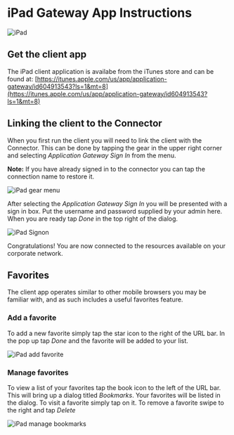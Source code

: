 # iPad Gateway App Instructions

![iPad][ipad]


## Get the client app
The iPad client application is availabe from the iTunes store and can be found at:
[https://itunes.apple.com/us/app/application-gateway/id604913543?ls=1&mt=8](https://itunes.apple.com/us/app/application-gateway/id604913543?ls=1&mt=8)


## Linking the client to the Connector
When you first run the client you will need to link the client with the Connector. This can be done by tapping the gear in the upper right corner and selecting *Application Gateway Sign In* from the menu. 

**Note:** If you have already signed in to the connector you can tap the connection name to restore it.

![iPad gear menu][ipad_gear_menu]

After selecting the *Application Gateway Sign In* you will be presented with a sign in box. Put the username and password supplied by your admin here. When you are ready tap *Done* in the top right of the dialog.

![iPad Signon][ipad_sign_on]

Congratulations! You are now connected to the resources available on your corporate network.

## Favorites
The client app operates similar to other mobile browsers you may be familiar with, and as such includes a useful favorites feature.

### Add a favorite
To add a new favorite simply tap the star icon to the right of the URL bar. In the pop up tap *Done* and the favorite will be added to your list.

![iPad add favorite][ipad_add_favorite]

### Manage favorites
To view a list of your favorites tap the book icon to the left of the URL bar. This will bring up a dialog titled *Bookmarks*. Your favorites will be listed in the dialog. To visit a favorite simply tap on it. To remove a favorite swipe to the right and tap *Delete*

![iPad manage bookmarks][ipad_manage_bookmarks]







[ipad]: http://msopentech.github.io/appgateway-ios/img/ipad_tablet.png
[ipad_gear_menu]: http://msopentech.github.io/appgateway-ios/img/ipad_gear_menu.png
[ipad_sign_on]: http://msopentech.github.io/appgateway-ios/img/ipad_sign_on.png
[ipad_add_favorite]: http://msopentech.github.io/appgateway-ios/img/ipad_add_favorite.png
[ipad_manage_bookmarks]: http://msopentech.github.io/appgateway-ios/img/ipad_manage_bookmarks.png